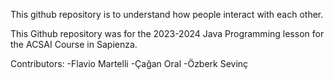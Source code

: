 This github repository is to understand how people interact with each other.

This Github repository was for the 2023-2024 Java Programming lesson for the ACSAI Course in Sapienza.

Contributors:
-Flavio Martelli
-Çağan Oral
-Özberk Sevinç
